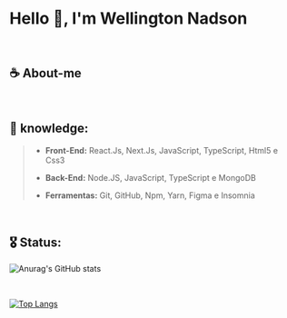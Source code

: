 # Hello 🖖, I'm Wellington Nadson

<br>

## ☕ About-me

<br>

## 🎯 knowledge:


> *   **Front-End:** React.Js, Next.Js, JavaScript, TypeScript, Html5 e Css3
> +   **Back-End:** Node.JS, JavaScript, TypeScript e MongoDB
> -   **Ferramentas:** Git, GitHub, Npm, Yarn, Figma e Insomnia
<br>
  
## 🎖️ Status:


![Anurag's GitHub stats](https://github-readme-stats.vercel.app/api?username=wellingtonnadson1&theme=dark&show_icons=true)

<br>

[![Top Langs](https://github-readme-stats.vercel.app/api/top-langs/?username=wellingtonnadson1&layout=compact)](https://github.com/WellingtonNadson1/wellingtonnadson)
